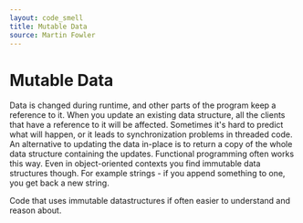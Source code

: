 ```yaml
---
layout: code_smell
title: Mutable Data
source: Martin Fowler
---
```


# Mutable Data
Data is changed during runtime, and other parts of the program keep a reference to it. When you update an existing data structure, all the clients that have a reference to it will be affected. Sometimes it's hard to predict what will happen, or it leads to synchronization problems in threaded code. An alternative to updating the data in-place is to return a copy of the whole data structure containing the updates. Functional programming often works this way. Even in object-oriented contexts you find immutable data structures though. For example strings - if you append something to one, you get back a new string.

Code that uses immutable datastructures if often easier to understand and reason about.

